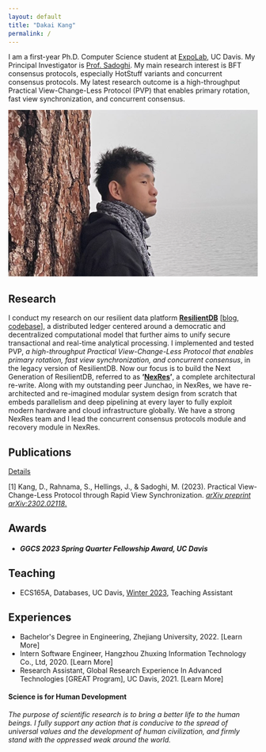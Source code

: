 ```yaml
---
layout: default
title: "Dakai Kang"
permalink: /
---
```


I am a first-year Ph.D. Computer Science student at [ExpoLab](https://expolab.org), UC Davis. My Principal Investigator is [Prof. Sadoghi](https://expolab.org). My main research interest is BFT consensus protocols, especially HotStuff variants and concurrent consensus protocols. My latest research outcome is a high-throughput Practical View-Change-Less Protocol (PVP) that enables primary rotation, fast view synchronization, and concurrent consensus.



![Screen Shot 2023-03-10 at 7.10.51 PM](./img/dakai.png)



## Research

I conduct my research on our resilient data platform **[ResilientDB](https://resilientdb.com)** [[blog](https://blog.resilientdb.com), [codebase](https://github.com/resilientdb/resilientdb)], a distributed ledger centered around a democratic and decentralized computational model that further aims to unify secure transactional and real-time analytical processing. I implemented and tested PVP, *a high-throughput Practical View-Change-Less Protocol that enables primary rotation, fast view synchronization, and concurrent consensus*, in the legacy version of ResilientDB.  Now our focus is to build the Next Generation of ResilientDB, referred to as **‘[NexRes](https://resilientdb.com)’**, a complete architectural re-write. Along with my outstanding peer Junchao, in NexRes, we have re-architected and re-imagined modular system design from scratch that embeds parallelism and deep pipelining at every layer to fully exploit modern hardware and cloud infrastructure globally. We have a strong NexRes team and I lead the concurrent consensus protocols module and recovery module in NexRes.



## Publications

[Details](publications)

[1] Kang, D., Rahnama, S., Hellings, J., & Sadoghi, M. (2023). Practical View-Change-Less Protocol through Rapid View Synchronization. [*arXiv preprint arXiv:2302.02118*.](https://arxiv.org/abs/2302.02118)



## Awards

- ##### GGCS 2023 Spring Quarter Fellowship Award, UC Davis



## Teaching

- ECS165A, Databases, UC Davis, [Winter 2023](https://expolab.org/ecs165a-winter2023.html), Teaching Assistant


## Experiences

- Bachelor's Degree in Engineering, Zhejiang University, 2022. [Learn More]
- Intern Software Engineer, Hangzhou Zhuxing Information Technology Co., Ltd, 2020. [Learn More]
- Research Assistant, Global Research Experience In Advanced Technologies \[GREAT Program\], UC Davis, 2021. [Learn More]

#### Science is for Human Development
*The purpose of scientific research is to bring a better life to the human beings. I fully support any action that is conducive to the spread of universal values and the development of human civilization, and firmly stand with the oppressed weak around the world.*